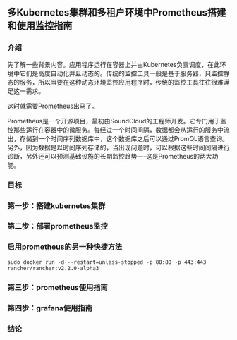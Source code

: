 ## 多Kubernetes集群和多租户环境中Prometheus搭建和使用监控指南


### 介绍

先了解一些背景内容。应用程序运行在容器上并由Kubernetes负责调度，在此环境中它们是高度自动化并且动态的。传统的监控工具一般是基于服务器，只监控静态的服务，所以当要在这种动态环境监控应用程序时，传统的监控工具往往很难满足这一需求。

这时就需要Prometheus出马了。

Prometheus是一个开源项目，最初由SoundCloud的工程师开发。它专门用于监控那些运行在容器中的微服务。每经过一个时间间隔，数据都会从运行的服务中流出，存储到一个时间序列数据库中，这个数据库之后可以通过PromQL语言查询。另外，因为数据是以时间序列存储的，当出现问题时，可以根据这些时间间隔进行诊断，另外还可以预测基础设施的长期监控趋势—-这是Prometheus的两大功能。



### 目标

### 第一步：搭建kubernetes集群


### 第二步：部署prometheus监控

### 启用prometheus的另一种快捷方法

```
sudo docker run -d --restart=unless-stopped -p 80:80 -p 443:443 rancher/rancher:v2.2.0-alpha3
```

### 第三步：prometheus使用指南


### 第四步：grafana使用指南






### 结论
